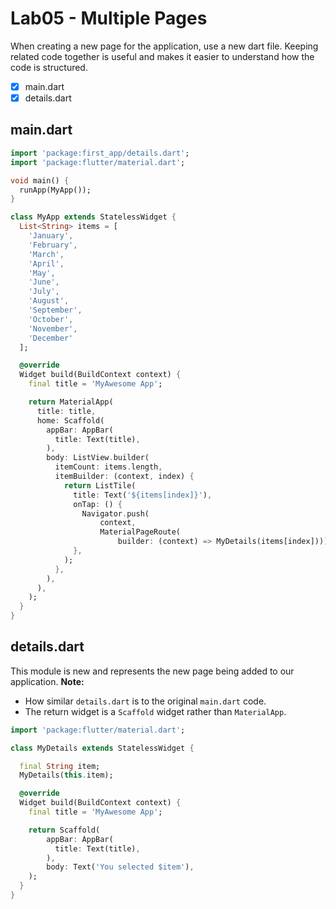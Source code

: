# Lab05 - Multiple Pages

When creating a new page for the application, use a new dart file.
Keeping related code together is useful and makes it easier to understand how the code is structured.


- [x] main.dart
- [x] details.dart

## main.dart
```dart
import 'package:first_app/details.dart';
import 'package:flutter/material.dart';

void main() {
  runApp(MyApp());
}

class MyApp extends StatelessWidget {
  List<String> items = [
    'January',
    'February',
    'March',
    'April',
    'May',
    'June',
    'July',
    'August',
    'September',
    'October',
    'November',
    'December'
  ];

  @override
  Widget build(BuildContext context) {
    final title = 'MyAwesome App';

    return MaterialApp(
      title: title,
      home: Scaffold(
        appBar: AppBar(
          title: Text(title),
        ),
        body: ListView.builder(
          itemCount: items.length,
          itemBuilder: (context, index) {
            return ListTile(
              title: Text('${items[index]}'),
              onTap: () {
                Navigator.push(
                    context,
                    MaterialPageRoute(
                        builder: (context) => MyDetails(items[index])));
              },
            );
          },
        ),
      ),
    );
  }
}
```

## details.dart

This module is new and represents the new page being added to our application.
__Note:__

*  How similar `details.dart` is to the original `main.dart` code.
* The return widget is a `Scaffold` widget rather than `MaterialApp`.

```dart
import 'package:flutter/material.dart';

class MyDetails extends StatelessWidget {

  final String item;
  MyDetails(this.item);

  @override
  Widget build(BuildContext context) {
    final title = 'MyAwesome App';

    return Scaffold(
        appBar: AppBar(
          title: Text(title),
        ),
        body: Text('You selected $item'),
    );
  }
}
```
